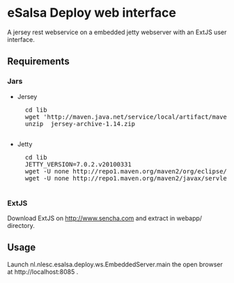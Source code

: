 eSalsa Deploy web interface
===========================

A jersey rest webservice on a embedded jetty webserver with an ExtJS user interface.

Requirements
------------

### Jars

* Jersey
    <pre>
    cd lib
    wget 'http://maven.java.net/service/local/artifact/maven/redirect?r=releases&g=com.sun.jersey&a=jersey-archive&v=1.14&e=zip'
    unzip  jersey-archive-1.14.zip
    </pre>
* Jetty
    <pre>
    cd lib
    JETTY_VERSION=7.0.2.v20100331
    wget -U none http://repo1.maven.org/maven2/org/eclipse/jetty/aggregate/jetty-all/$JETTY_VERSION/jetty-all-$JETTY_VERSION.jar
    wget -U none http://repo1.maven.org/maven2/javax/servlet/servlet-api/2.5/servlet-api-2.5.jar
    </pre>

### ExtJS

Download ExtJS on http://www.sencha.com and extract in webapp/ directory.

Usage
-----

Launch nl.nlesc.esalsa.deploy.ws.EmbeddedServer.main the open browser at http://localhost:8085 .